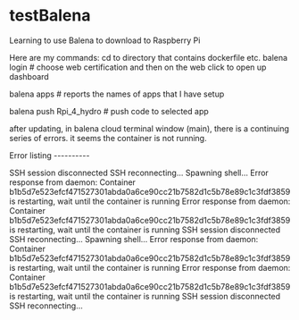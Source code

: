 # testBalena
Learning to use Balena to download to Raspberry Pi


Here are my commands:
cd to directory that contains dockerfile etc. 
balena login  # choose web certification and then on the web click to open up dashboard

balena apps   # reports the names of apps that I have setup

balena push Rpi_4_hydro # push code to selected app

after updating, in balena cloud terminal window (main), there is a continuing series of errors.
it seems the container is not running.

Error listing ----------

SSH session disconnected
SSH reconnecting...
Spawning shell...
Error response from daemon: Container b1b5d7e523efcf471527301abda0a6ce90cc21b7582d1c5b78e89c1c3fdf3859 is restarting, wait until the container is running
Error response from daemon: Container b1b5d7e523efcf471527301abda0a6ce90cc21b7582d1c5b78e89c1c3fdf3859 is restarting, wait until the container is running
SSH session disconnected
SSH reconnecting...
Spawning shell...
Error response from daemon: Container b1b5d7e523efcf471527301abda0a6ce90cc21b7582d1c5b78e89c1c3fdf3859 is restarting, wait until the container is running
Error response from daemon: Container b1b5d7e523efcf471527301abda0a6ce90cc21b7582d1c5b78e89c1c3fdf3859 is restarting, wait until the container is running
SSH session disconnected
SSH reconnecting...
